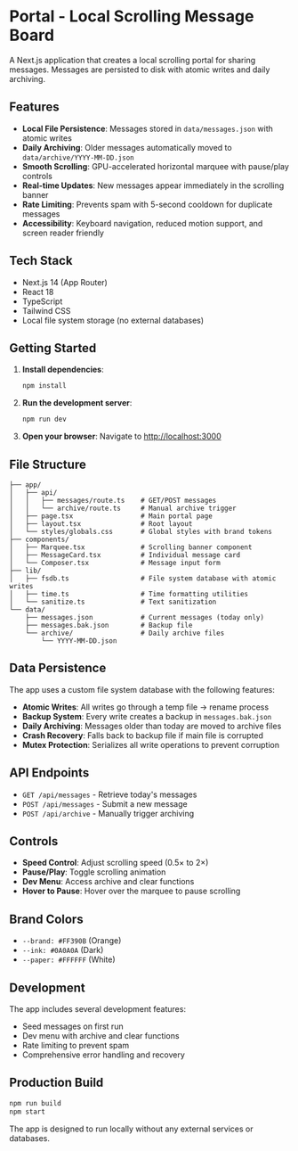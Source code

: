 # Portal - Local Scrolling Message Board

A Next.js application that creates a local scrolling portal for sharing messages. Messages are persisted to disk with atomic writes and daily archiving.

## Features

- **Local File Persistence**: Messages stored in `data/messages.json` with atomic writes
- **Daily Archiving**: Older messages automatically moved to `data/archive/YYYY-MM-DD.json`
- **Smooth Scrolling**: GPU-accelerated horizontal marquee with pause/play controls
- **Real-time Updates**: New messages appear immediately in the scrolling banner
- **Rate Limiting**: Prevents spam with 5-second cooldown for duplicate messages
- **Accessibility**: Keyboard navigation, reduced motion support, and screen reader friendly

## Tech Stack

- Next.js 14 (App Router)
- React 18
- TypeScript
- Tailwind CSS
- Local file system storage (no external databases)

## Getting Started

1. **Install dependencies**:
   ```bash
   npm install
   ```

2. **Run the development server**:
   ```bash
   npm run dev
   ```

3. **Open your browser**:
   Navigate to [http://localhost:3000](http://localhost:3000)

## File Structure

```
├── app/
│   ├── api/
│   │   ├── messages/route.ts    # GET/POST messages
│   │   └── archive/route.ts     # Manual archive trigger
│   ├── page.tsx                 # Main portal page
│   ├── layout.tsx               # Root layout
│   └── styles/globals.css       # Global styles with brand tokens
├── components/
│   ├── Marquee.tsx              # Scrolling banner component
│   ├── MessageCard.tsx          # Individual message card
│   └── Composer.tsx             # Message input form
├── lib/
│   ├── fsdb.ts                  # File system database with atomic writes
│   ├── time.ts                  # Time formatting utilities
│   └── sanitize.ts              # Text sanitization
└── data/
    ├── messages.json            # Current messages (today only)
    ├── messages.bak.json        # Backup file
    └── archive/                 # Daily archive files
        └── YYYY-MM-DD.json
```

## Data Persistence

The app uses a custom file system database with the following features:

- **Atomic Writes**: All writes go through a temp file → rename process
- **Backup System**: Every write creates a backup in `messages.bak.json`
- **Daily Archiving**: Messages older than today are moved to archive files
- **Crash Recovery**: Falls back to backup file if main file is corrupted
- **Mutex Protection**: Serializes all write operations to prevent corruption

## API Endpoints

- `GET /api/messages` - Retrieve today's messages
- `POST /api/messages` - Submit a new message
- `POST /api/archive` - Manually trigger archiving

## Controls

- **Speed Control**: Adjust scrolling speed (0.5× to 2×)
- **Pause/Play**: Toggle scrolling animation
- **Dev Menu**: Access archive and clear functions
- **Hover to Pause**: Hover over the marquee to pause scrolling

## Brand Colors

- `--brand: #FF390B` (Orange)
- `--ink: #0A0A0A` (Dark)
- `--paper: #FFFFFF` (White)

## Development

The app includes several development features:

- Seed messages on first run
- Dev menu with archive and clear functions
- Rate limiting to prevent spam
- Comprehensive error handling and recovery

## Production Build

```bash
npm run build
npm start
```

The app is designed to run locally without any external services or databases.
